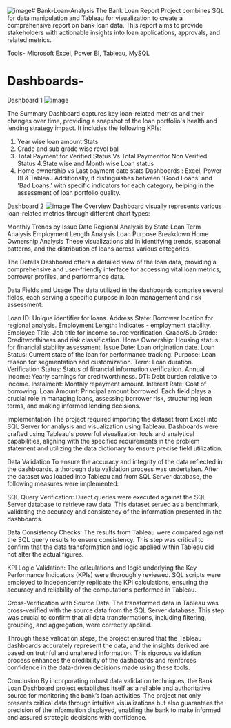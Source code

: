 ![image](https://github.com/user-attachments/assets/7fee6144-6010-46c4-af7d-22c15591289b)# Bank-Loan-Analysis
The Bank Loan Report Project combines SQL for data manipulation and Tableau for visualization to create a comprehensive report on bank loan data. This report aims to provide stakeholders with actionable insights into loan applications, approvals, and related metrics.

Tools- Microsoft Excel, Power BI, Tableau, MySQL

# Dashboards-
Dashboard 1
![image](https://github.com/user-attachments/assets/334aedca-ba45-482a-9638-ab3401798120)

The Summary Dashboard captures key loan-related metrics and their changes over time, providing a snapshot of the loan portfolio's health and lending strategy impact. It includes the following KPIs:
1. Year wise loan amount Stats
2. Grade and sub grade wise revol bal
3. Total Payment for Verified Status Vs Total Paymentfor Non Verified Status
4.State wise and Month wise Loan status
5. Home ownership vs Last payment	date stats
Dashboards : Excel, Power BI & Tableau
Additionally, it distinguishes between 'Good Loans' and 'Bad Loans,' with specific indicators for each category, helping in the assessment of loan portfolio quality.

Dashboard 2
![image](https://github.com/user-attachments/assets/0d6088f9-f513-4c1c-807e-d436f25ff42c)
The Overview Dashboard visually represents various loan-related metrics through different chart types:

Monthly Trends by Issue Date
Regional Analysis by State
Loan Term Analysis
Employment Length Analysis
Loan Purpose Breakdown
Home Ownership Analysis
These visualizations aid in identifying trends, seasonal patterns, and the distribution of loans across various categories.

The Details Dashboard offers a detailed view of the loan data, providing a comprehensive and user-friendly interface for accessing vital loan metrics, borrower profiles, and performance data.

Data Fields and Usage
The data utilized in the dashboards comprise several fields, each serving a specific purpose in loan management and risk assessment:

Loan ID: Unique identifier for loans.
Address State: Borrower location for regional analysis.
Employment Length: Indicates - employment stability.
Employee Title: Job title for income source verification.
Grade/Sub Grade: Creditworthiness and risk classification.
Home Ownership: Housing status for financial stability assessment.
Issue Date: Loan origination date.
Loan Status: Current state of the loan for performance tracking.
Purpose: Loan reason for segmentation and customization.
Term: Loan duration.
Verification Status: Status of financial information verification.
Annual Income: Yearly earnings for creditworthiness.
DTI: Debt burden relative to income.
Instalment: Monthly repayment amount.
Interest Rate: Cost of borrowing.
Loan Amount: Principal amount borrowed.
Each field plays a crucial role in managing loans, assessing borrower risk, structuring loan terms, and making informed lending decisions.

Implementation
The project required importing the dataset from Excel into SQL Server for analysis and visualization using Tableau. Dashboards were crafted using Tableau's powerful visualization tools and analytical capabilities, aligning with the specified requirements in the problem statement and utilizing the data dictionary to ensure precise field utilization.

Data Validation
To ensure the accuracy and integrity of the data reflected in the dashboards, a thorough data validation process was undertaken. After the dataset was loaded into Tableau and from SQL Server database, the following measures were implemented:

SQL Query Verification: Direct queries were executed against the SQL Server database to retrieve raw data. This dataset served as a benchmark, validating the accuracy and consistency of the information presented in the dashboards.

Data Consistency Checks: The results from Tableau were compared against the SQL query results to ensure consistency. This step was critical to confirm that the data transformation and logic applied within Tableau did not alter the actual figures.

KPI Logic Validation: The calculations and logic underlying the Key Performance Indicators (KPIs) were thoroughly reviewed. SQL scripts were employed to independently replicate the KPI calculations, ensuring the accuracy and reliability of the computations performed in Tableau.

Cross-Verification with Source Data: The transformed data in Tableau was cross-verified with the source data from the SQL Server database. This step was crucial to confirm that all data transformations, including filtering, grouping, and aggregation, were correctly applied.

Through these validation steps, the project ensured that the Tableau dashboards accurately represent the data, and the insights derived are based on truthful and unaltered information. This rigorous validation process enhances the credibility of the dashboards and reinforces confidence in the data-driven decisions made using these tools.

Conclusion
By incorporating robust data validation techniques, the Bank Loan Dashboard project establishes itself as a reliable and authoritative source for monitoring the bank’s loan activities. The project not only presents critical data through intuitive visualizations but also guarantees the precision of the information displayed, enabling the bank to make informed and assured strategic decisions with confidence.
